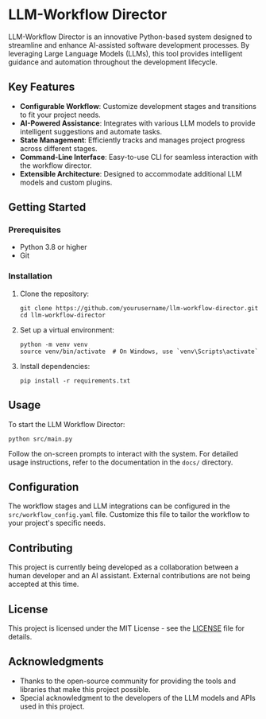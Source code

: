 # LLM-Workflow Director

LLM-Workflow Director is an innovative Python-based system designed to streamline and enhance AI-assisted software development processes. By leveraging Large Language Models (LLMs), this tool provides intelligent guidance and automation throughout the development lifecycle.

## Key Features

- **Configurable Workflow**: Customize development stages and transitions to fit your project needs.
- **AI-Powered Assistance**: Integrates with various LLM models to provide intelligent suggestions and automate tasks.
- **State Management**: Efficiently tracks and manages project progress across different stages.
- **Command-Line Interface**: Easy-to-use CLI for seamless interaction with the workflow director.
- **Extensible Architecture**: Designed to accommodate additional LLM models and custom plugins.

## Getting Started

### Prerequisites

- Python 3.8 or higher
- Git

### Installation

1. Clone the repository:
   ```
   git clone https://github.com/yourusername/llm-workflow-director.git
   cd llm-workflow-director
   ```

2. Set up a virtual environment:
   ```
   python -m venv venv
   source venv/bin/activate  # On Windows, use `venv\Scripts\activate`
   ```

3. Install dependencies:
   ```
   pip install -r requirements.txt
   ```

## Usage

To start the LLM Workflow Director:

```
python src/main.py
```

Follow the on-screen prompts to interact with the system. For detailed usage instructions, refer to the documentation in the `docs/` directory.

## Configuration

The workflow stages and LLM integrations can be configured in the `src/workflow_config.yaml` file. Customize this file to tailor the workflow to your project's specific needs.

## Contributing

This project is currently being developed as a collaboration between a human developer and an AI assistant. External contributions are not being accepted at this time.

## License

This project is licensed under the MIT License - see the [LICENSE](LICENSE) file for details.

## Acknowledgments

- Thanks to the open-source community for providing the tools and libraries that make this project possible.
- Special acknowledgment to the developers of the LLM models and APIs used in this project.
